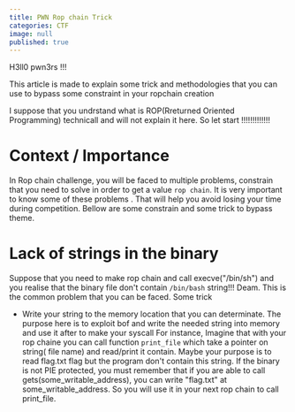 ```yaml
---
title: PWN Rop chain Trick 
categories: CTF 
image: null
published: true
---
```



H3ll0 pwn3rs !!!

This article is made to explain some trick and methodologies that you can use to bypass some constraint in your ropchain creation

I suppose that you undrstand what is ROP(Rreturned Oriented Programming) technicall and will not explain it here.
So let start !!!!!!!!!!!!!

# Context / Importance

In Rop chain challenge, you will be faced to multiple problems, constrain that you need to solve in order to get a value  `rop chain`.
It is very important to know some of these problems . That will help you avoid losing your time during competition.
Bellow are some constrain and some trick to bypass theme.

# Lack of strings in the binary

Suppose that you need to make rop chain and call execve("/bin/sh") and you realise that the binary file don't contain `/bin/bash` string!!! Deam.
This is the common problem that you can  be faced.
Some trick
- Write your string to the memory location that you can determinate.
The purpose here is to exploit bof and write the needed string into memory and use it after to make your syscall
For instance, Imagine that with your rop chaine you can call function `print_file` which take  a pointer on string( file name) and read/print it contain.
Maybe your purpose is to read flag.txt flag but the program don't contain this string.
If the binary is not PIE protected, you must remember that if you are able to call gets(some_writable_address), you can write "flag.txt" at some_writable_address. So you will use it in your next rop chain to call print_file.

